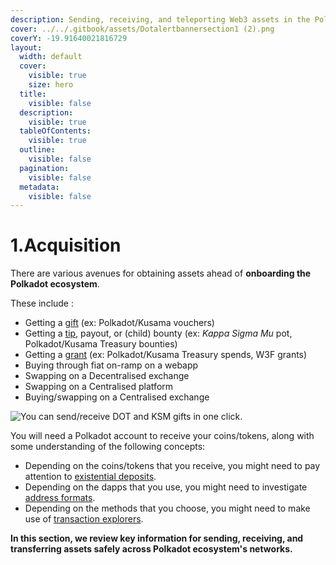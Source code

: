 ```yaml
---
description: Sending, receiving, and teleporting Web3 assets in the Polkadot ecosystem.
cover: ../../.gitbook/assets/Dotalertbannersection1 (2).png
coverY: -19.91640021816729
layout:
  width: default
  cover:
    visible: true
    size: hero
  title:
    visible: false
  description:
    visible: true
  tableOfContents:
    visible: true
  outline:
    visible: false
  pagination:
    visible: false
  metadata:
    visible: false
---
```


# 1.Acquisition

There are various avenues for obtaining assets ahead of **onboarding the Polkadot ecosystem**.

These include :

* Getting a [gift](https://gifts.polkadot.network/#/generate) (ex: Polkadot/Kusama vouchers)
* Getting a [tip](https://polkadot.com/treasury/), payout, or (child) bounty (ex: _Kappa Sigma Mu_ pot, Polkadot/Kusama Treasury bounties)
* Getting a [grant](https://web3.foundation/grants/) (ex: Polkadot/Kusama Treasury spends, W3F grants)
* Buying through fiat on-ramp on a webapp
* Swapping on a Decentralised exchange
* Swapping on a Centralised platform
* Buying/swapping on a Centralised exchange

![You can send/receive DOT and KSM gifts in one click.](../../.gitbook/assets/A_Gift.JPG)

You will need a Polkadot account to receive your coins/tokens, along with some understanding of the following concepts:

* Depending on the coins/tokens that you receive, you might need to pay attention to [existential deposits](existential-deposits.md).
* Depending on the dapps that you use, you might need to investigate [address formats](address-formats.md).
* Depending on the methods that you choose, you might need to make use of [transaction explorers](transaction-explorers.md).



**In this section, we review key information for sending, receiving, and transferring assets safely across Polkadot ecosystem's networks.**
